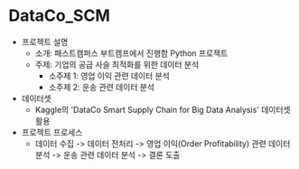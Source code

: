 # DataCo_SCM
- 프로젝트 설명
  - 소개: 패스트캠퍼스 부트캠프에서 진행함 Python 프로젝트
  - 주제: 기업의 공급 사슬 최적화를 위한 데이터 분석
    - 소주제 1: 영업 이익 관련 데이터 분석
    - 소주제 2: 운송 관련 데이터  분석
- 데이터셋
  - Kaggle의 'DataCo Smart Supply Chain for Big Data Analysis' 데이터셋 활용
- 프로젝트 프로세스
  - 데이터 수집 -> 데이터 전처리 -> 영업 이익(Order Profitability) 관련 데이터 분석 -> 운송 관련 데이터 분석 -> 결론 도출
